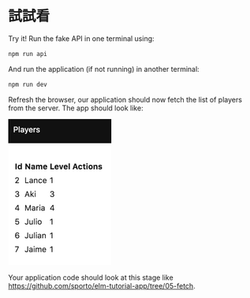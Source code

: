 # 試試看

Try it! Run the fake API in one terminal using:

```bash
npm run api
```

And run the application (if not running) in another terminal:

```bash
npm run dev
```

Refresh the browser, our application should now fetch the list of players from the server. The app should look like:

![Screenshot](screenshot.png)

Your application code should look at this stage like <https://github.com/sporto/elm-tutorial-app/tree/05-fetch>.
